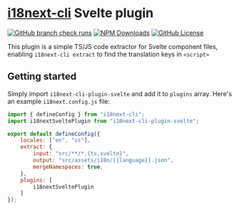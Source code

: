 # [i18next-cli](https://github.com/i18next/i18next-cli) Svelte plugin

[![GitHub branch check runs](https://img.shields.io/github/check-runs/dreamscached/i18next-cli-plugin-svelte/master)](https://github.com/dreamscached/i18next-cli-plugin-svelte/actions/workflows/checks.yml)
[![NPM Downloads](https://img.shields.io/npm/dm/i18next-cli-plugin-svelte)](https://www.npmjs.com/package/i18next-cli-plugin-svelte)
[![GitHub License](https://img.shields.io/github/license/dreamscached/i18next-cli-plugin-svelte)](https://github.com/dreamscached/i18next-cli-plugin-svelte/blob/master/LICENSE)

This plugin is a simple TS/JS code extractor for Svelte component files,
enabling `i18next-cli extract` to find the translation keys in `<script>`

## Getting started

Simply import `i18next-cli-plugin-svelte` and add it to `plugins` array.
Here's an example `i18next.config.js` file:

```js
import { defineConfig } from "i18next-cli";
import i18nextSveltePlugin from "i18next-cli-plugin-svelte";

export default defineConfig({
	locales: ["en", "cs"],
	extract: {
		input: "src/**/*.{ts,svelte}",
		output: "src/assets/i18n/{{language}}.json",
		mergeNamespaces: true,
	},
	plugins: [
		i18nextSveltePlugin
	]
});
```
